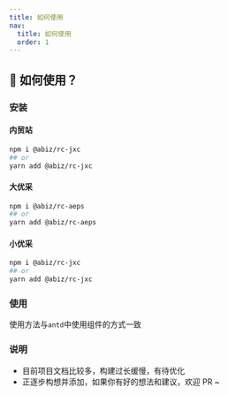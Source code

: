 ```yaml
---
title: 如何使用
nav:
  title: 如何使用
  order: 1
---
```


## 📍 如何使用？

### 安装

#### 内贸站

```bash | pure
npm i @abiz/rc-jxc
## or
yarn add @abiz/rc-jxc
```

#### 大优采

```bash | pure
npm i @abiz/rc-aeps
## or
yarn add @abiz/rc-aeps
```

#### 小优采

```bash | pure
npm i @abiz/rc-jxc
## or
yarn add @abiz/rc-jxc
```

### 使用

使用方法与`antd`中使用组件的方式一致

### 说明

- 目前项目文档比较多，构建过长缓慢，有待优化
- 正逐步构想并添加，如果你有好的想法和建议，欢迎 PR ~
